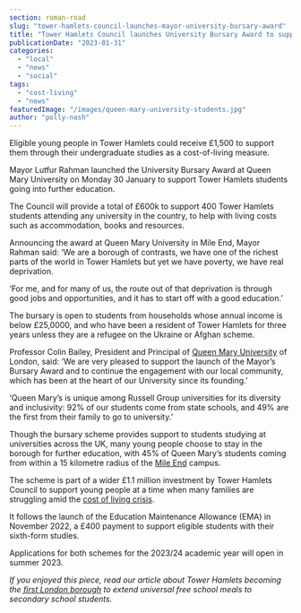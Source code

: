 ```yaml
---
section: roman-road
slug: "tower-hamlets-council-launches-mayor-university-bursary-award"
title: "Tower Hamlets Council launches University Bursary Award to support students amid the cost-of-living crisis"
publicationDate: "2023-01-31"
categories: 
  - "local"
  - "news"
  - "social"
tags: 
  - "cost-living"
  - "news"
featuredImage: "/images/queen-mary-university-students.jpg"
author: "polly-nash"
---
```


Eligible young people in Tower Hamlets could receive £1,500 to support them through their undergraduate studies as a cost-of-living measure.

Mayor Lutfur Rahman launched the University Bursary Award at Queen Mary University on Monday 30 January to support Tower Hamlets students going into further education.

The Council will provide a total of £600k to support 400 Tower Hamlets students attending any university in the country, to help with living costs such as accommodation, books and resources.  

Announcing the award at Queen Mary University in Mile End, Mayor Rahman said: ‘We are a borough of contrasts, we have one of the richest parts of the world in Tower Hamlets but yet we have poverty, we have real deprivation. 

‘For me, and for many of us, the route out of that deprivation is through good jobs and opportunities, and it has to start off with a good education.’ 

The bursary is open to students from households whose annual income is below £25,0000, and who have been a resident of Tower Hamlets for three years unless they are a refugee on the Ukraine or Afghan scheme.

Professor Colin Bailey, President and Principal of [Queen Mary University](https://romanroadlondon.com/queen-mary-zero-waste-shop-mile-end-opens/) of London, said: ‘We are very pleased to support the launch of the Mayor’s Bursary Award and to continue the engagement with our local community, which has been at the heart of our University since its founding.’

‘Queen Mary’s is unique among Russell Group universities for its diversity and inclusivity: 92% of our students come from state schools, and 49% are the first from their family to go to university.’ 

Though the bursary scheme provides support to students studying at universities across the UK, many young people choose to stay in the borough for further education, with 45% of Queen Mary’s students coming from within a 15 kilometre radius of the [Mile End](https://romanroadlondon.com/eco-pavilion-mile-end-park-history/) campus.

The scheme is part of a wider £1.1 million investment by Tower Hamlets Council to support young people at a time when many families are struggling amid the [cost of living crisis](https://romanroadlondon.com/articles/cost-living/). 

It follows the launch of the Education Maintenance Allowance (EMA) in November 2022, a £400 payment to support eligible students with their sixth-form studies. 

Applications for both schemes for the 2023/24 academic year will open in summer 2023. 

_If you enjoyed this piece, read our article about Tower Hamlets becoming the [first London borough](https://romanroadlondon.com/free-school-meals-secondary-schools-tower-hamlets-first-borough/) to extend universal free school meals to secondary school students._ 


